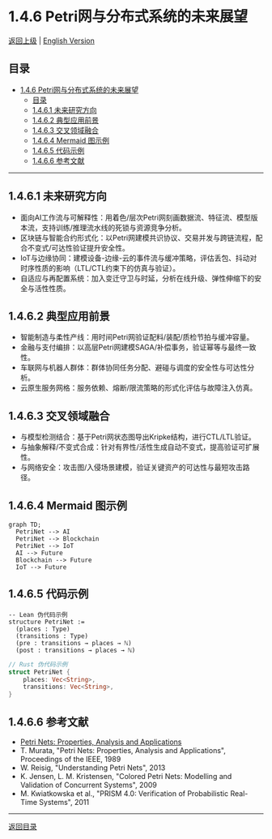 # 1.4.6 Petri网与分布式系统的未来展望

[返回上级](../1.4-Petri网与分布式系统.md) | [English Version](../../1.4-petri-net-and-distributed-systems/1.4.6-Future-of-Petri-Net-and-Distributed-Systems.md)

## 目录

- [1.4.6 Petri网与分布式系统的未来展望](#146-petri网与分布式系统的未来展望)
  - [目录](#目录)
  - [1.4.6.1 未来研究方向](#1461-未来研究方向)
  - [1.4.6.2 典型应用前景](#1462-典型应用前景)
  - [1.4.6.3 交叉领域融合](#1463-交叉领域融合)
  - [1.4.6.4 Mermaid 图示例](#1464-mermaid-图示例)
  - [1.4.6.5 代码示例](#1465-代码示例)
  - [1.4.6.6 参考文献](#1466-参考文献)

---

## 1.4.6.1 未来研究方向

- 面向AI工作流与可解释性：用着色/层次Petri网刻画数据流、特征流、模型版本流，支持训练/推理流水线的死锁与资源竞争分析。
- 区块链与智能合约形式化：以Petri网建模共识协议、交易并发与跨链流程，配合不变式/可达性验证提升安全性。
- IoT与边缘协同：建模设备-边缘-云的事件流与缓冲策略，评估丢包、抖动对时序性质的影响（LTL/CTL约束下的仿真与验证）。
- 自适应与再配置系统：加入变迁守卫与时延，分析在线升级、弹性伸缩下的安全与活性性质。

## 1.4.6.2 典型应用前景

- 智能制造与柔性产线：用时间Petri网验证配料/装配/质检节拍与缓冲容量。
- 金融与支付编排：以高层Petri网建模SAGA/补偿事务，验证幂等与最终一致性。
- 车联网与机器人群体：群体协同任务分配、避碰与调度的安全性与可达性分析。
- 云原生服务网格：服务依赖、熔断/限流策略的形式化评估与故障注入仿真。

## 1.4.6.3 交叉领域融合

- 与模型检测结合：基于Petri网状态图导出Kripke结构，进行CTL/LTL验证。
- 与抽象解释/不变式合成：针对有界性/活性生成自动不变式，提高验证可扩展性。
- 与网络安全：攻击图/入侵场景建模，验证关键资产的可达性与最短攻击路径。

## 1.4.6.4 Mermaid 图示例

```mermaid
graph TD;
  PetriNet --> AI
  PetriNet --> Blockchain
  PetriNet --> IoT
  AI --> Future
  Blockchain --> Future
  IoT --> Future
```

## 1.4.6.5 代码示例

```lean
-- Lean 伪代码示例
structure PetriNet :=
  (places : Type)
  (transitions : Type)
  (pre : transitions → places → ℕ)
  (post : transitions → places → ℕ)
```

```rust
// Rust 伪代码示例
struct PetriNet {
    places: Vec<String>,
    transitions: Vec<String>,
}
```

## 1.4.6.6 参考文献

- [Petri Nets: Properties, Analysis and Applications](https://en.wikipedia.org/wiki/Petri_net)
- T. Murata, "Petri Nets: Properties, Analysis and Applications", Proceedings of the IEEE, 1989
- W. Reisig, "Understanding Petri Nets", 2013
- K. Jensen, L. M. Kristensen, "Colored Petri Nets: Modelling and Validation of Concurrent Systems", 2009
- M. Kwiatkowska et al., "PRISM 4.0: Verification of Probabilistic Real-Time Systems", 2011

---

[返回目录](../../0-总览与导航/0.1-全局主题树形目录.md)

